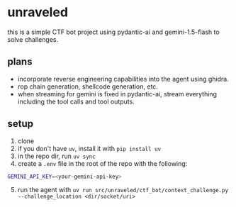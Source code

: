 # unraveled

this is a simple CTF bot project using pydantic-ai and gemini-1.5-flash to solve challenges.

## plans

- incorporate reverse engineering capabilities into the agent using ghidra.
- rop chain generation, shellcode generation, etc.
- when streaming for gemini is fixed in pydantic-ai, stream everything including the tool calls and tool outputs.

## setup

1. clone
2. if you don't have `uv`, install it with `pip install uv`
3. in the repo dir, run `uv sync`
4. create a `.env` file in the root of the repo with the following:

```bash
GEMINI_API_KEY=<your-gemini-api-key>
```

5. run the agent with `uv run src/unraveled/ctf_bot/context_challenge.py --challenge_location <dir/socket/uri>`
